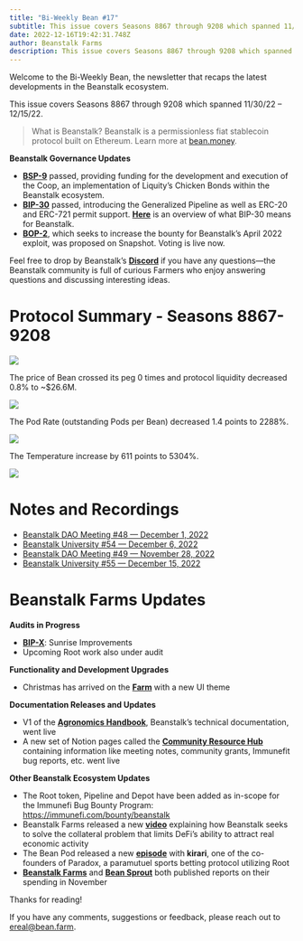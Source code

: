 ```yaml
---
title: "Bi-Weekly Bean #17"
subtitle: This issue covers Seasons 8867 through 9208 which spanned 11/30/22 – 12/15/22.
date: 2022-12-16T19:42:31.748Z
author: Beanstalk Farms
description: This issue covers Seasons 8867 through 9208 which spanned 11/30/22 – 12/15/22.
---
```

Welcome to the Bi-Weekly Bean, the newsletter that recaps the latest developments in the Beanstalk ecosystem.

This issue covers Seasons 8867 through 9208 which spanned 11/30/22 – 12/15/22.

> What is Beanstalk? Beanstalk is a permissionless fiat stablecoin protocol built on Ethereum. Learn more at [bean.money](https://bean.money/).

**Beanstalk Governance Updates**

* **[BSP-9](https://snapshot.org/#/wearebeansprout.eth/proposal/0x44b39b42454e5b50e1da4fb28f2cc2645a4206434debf1109707efc7c741d5ca)** passed, providing funding for the development and execution of the Coop, an implementation of Liquity’s Chicken Bonds within the Beanstalk ecosystem.
* **[BIP-30](https://bean.money/blog/bip-30-generalized-pipeline)** passed, introducing the Generalized Pipeline as well as ERC-20 and ERC-721 permit support. **[Here](https://bean.money/blog/bip-30-generalized-pipeline)** is an overview of what BIP-30 means for Beanstalk.
* **[BOP-2](https://snapshot.org/#/beanstalkdao.eth/proposal/0xab93c3857af998c0bf70049fc82cf191407a52d9a710ce7ad1a6ddb7a7b3601c)**, which seeks to increase the bounty for Beanstalk’s April 2022 exploit, was proposed on Snapshot. Voting is live now.

Feel free to drop by Beanstalk’s **[Discord](https://discord.gg/beanstalk)** if you have any questions—the Beanstalk community is full of curious Farmers who enjoy answering questions and discussing interesting ideas.

# **Protocol Summary - Seasons 8867-9208**

![](/assets/uploads/price17.png)

The price of Bean crossed its peg 0 times and protocol liquidity decreased 0.8% to ~$26.6M.

![](/assets/uploads/liq17.png)

The Pod Rate (outstanding Pods per Bean) decreased 1.4 points to 2288%.

![](/assets/uploads/prate17.png)

The Temperature increase by 611 points to 5304%.

![](/assets/uploads/temp17.png)

# Notes and Recordings

* [Beanstalk DAO Meeting #48 — December 1, 2022](https://www.notion.so/DAO-Weekly-Meeting-45-450b07c10dbf4855986eff2c081725f2)
* [Beanstalk University #54 — December 6, 202](https://www.notion.so/11e073b1507b4c3dbecfc350e30faa55)[2](https://www.notion.so/Beanstalk-University-Class-50-ec6775a812204ecf8e90cbf87d9d8228)
* [Beanstalk DAO Meeting #49 — November 28, 2022](https://www.notion.so/94573ae0167e4abdb85406361844c59a)
* [Beanstalk University #55 — December 15, 2022](https://www.notion.so/ace15b4a4c7d44f28ec645f0bd7316ed)

# Beanstalk Farms **Updates**

**Audits in Progress**

* **[BIP-X](https://github.com/BeanstalkFarms/Beanstalk/pull/133)**: Sunrise Improvements
* Upcoming Root work also under audit

**Functionality and Development Upgrades**

* Christmas has arrived on the **[Farm](https://app.bean.money/)** with a new UI theme

**Documentation Releases and Updates**

* V1 of the **[Agronomics Handbook](https://docs.bean.money/developers)**, Beanstalk’s technical documentation, went live
* A new set of Notion pages called the **[Community Resource Hub](https://www.notion.so/Beanstalk-Community-Resource-Hub-d2246af0639c440b9153316b52856b7d)** containing information like meeting notes, community grants, Immunefit bug reports, etc. went live

**Other Beanstalk Ecosystem Updates**

* The Root token, Pipeline and Depot have been added as in-scope for the Immunefi Bug Bounty Program: <https://immunefi.com/bounty/beanstalk>
* Beanstalk Farms released a new **[video](https://www.youtube.com/watch?v=eH1j8hu1BbQ)** explaining how Beanstalk seeks to solve the collateral problem that limits DeFi’s ability to attract real economic activity
* The Bean Pod released a new **[episode](https://anchor.fm/thebeanpodpodcast/episodes/Paradox-e1robtb)** with **kirari**, one of the co-founders of Paradox, a paramutuel sports betting protocol utilizing Root
* **[Beanstalk Farms](https://github.com/BeanstalkFarms/Beanstalk-Farms-Operations/blob/main/beanstalk-farms/11-2022-report.md)** and **[Bean Sprout](https://github.com/BeanstalkFarms/Beanstalk-Farms-Operations/blob/main/bean-sprout/11-2022-report.md)** both published reports on their spending in November

Thanks for reading!

If you have any comments, suggestions or feedback, please reach out to ereal@bean.farm.

![]()

![]()

![]()

![]()

![]()